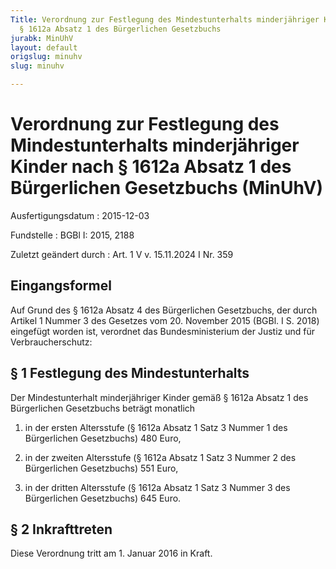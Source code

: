 ```yaml
---
Title: Verordnung zur Festlegung des Mindestunterhalts minderjähriger Kinder nach
  § 1612a Absatz 1 des Bürgerlichen Gesetzbuchs
jurabk: MinUhV
layout: default
origslug: minuhv
slug: minuhv

---
```


# Verordnung zur Festlegung des Mindestunterhalts minderjähriger Kinder nach § 1612a Absatz 1 des Bürgerlichen Gesetzbuchs (MinUhV)

Ausfertigungsdatum
:   2015-12-03

Fundstelle
:   BGBl I: 2015, 2188

Zuletzt geändert durch
:   Art. 1 V v. 15.11.2024 I Nr. 359


## Eingangsformel

Auf Grund des § 1612a Absatz 4 des Bürgerlichen Gesetzbuchs, der durch Artikel 1 Nummer 3 des Gesetzes vom 20. November 2015 (BGBl. I S. 2018) eingefügt worden ist, verordnet das Bundesministerium der Justiz und für Verbraucherschutz:


## § 1 Festlegung des Mindestunterhalts

Der Mindestunterhalt minderjähriger Kinder gemäß § 1612a Absatz 1 des Bürgerlichen Gesetzbuchs beträgt monatlich

1.  in der ersten Altersstufe (§ 1612a Absatz 1 Satz 3 Nummer 1 des Bürgerlichen Gesetzbuchs) 480 Euro,


2.  in der zweiten Altersstufe (§ 1612a Absatz 1 Satz 3 Nummer 2 des Bürgerlichen Gesetzbuchs) 551 Euro,


3.  in der dritten Altersstufe (§ 1612a Absatz 1 Satz 3 Nummer 3 des Bürgerlichen Gesetzbuchs) 645 Euro.





## § 2 Inkrafttreten

Diese Verordnung tritt am 1. Januar 2016 in Kraft.


